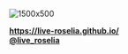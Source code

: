 ![1500x500](https://github.com/live-roselia/live-roselia.github.io/assets/147565184/256869ce-28e2-4eda-982d-3d5ae084d4fc)

**https://live-roselia.github.io/**
<br>
**[@live_roselia](https://twitter.com/live_roselia)**
